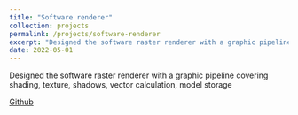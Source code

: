 ```yaml
---
title: "Software renderer"
collection: projects
permalink: /projects/software-renderer
excerpt: "Designed the software raster renderer with a graphic pipeline covering shading, texture, shadows, vector calculation, model storage <br/><img src='/images/renderer.png'>"
date: 2022-05-01
---
```


Designed the software raster renderer with a graphic pipeline covering shading, texture, shadows, vector calculation, model storage


[Github](https://github.com/y783332177/softRenderer)
